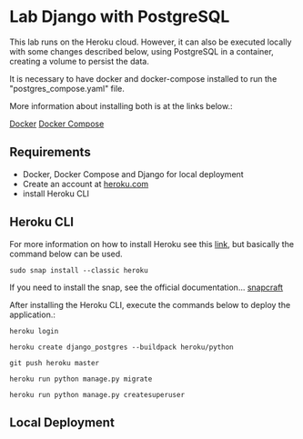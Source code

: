 # Lab Django with PostgreSQL

This lab runs on the Heroku cloud.
However, it can also be executed locally with some changes described below, using PostgreSQL in a container, creating a volume to persist the data.

It is necessary to have docker and docker-compose installed to run the "postgres_compose.yaml" file.

More information about installing both is at the links below.:

[Docker](https://docs.docker.com/engine/install/ubuntu/)
[Docker Compose](https://docs.docker.com/compose/install/)

## Requirements

* Docker, Docker Compose and Django for local deployment
* Create an account at [heroku.com](https://www.heroku.com/)
* install Heroku CLI

## Heroku CLI

For more information on how to install Heroku see this [link](https://devcenter.heroku.com/articles/heroku-cli#download-and-install), but basically the command below can be used.

```shell
sudo snap install --classic heroku
```

If you need to install the snap, see the official documentation... [snapcraft](https://snapcraft.io/docs/installing-snapd)

After installing the Heroku CLI, execute the commands below to deploy the application.:

```shell
heroku login

heroku create django_postgres --buildpack heroku/python

git push heroku master

heroku run python manage.py migrate

heroku run python manage.py createsuperuser
```

## Local Deployment